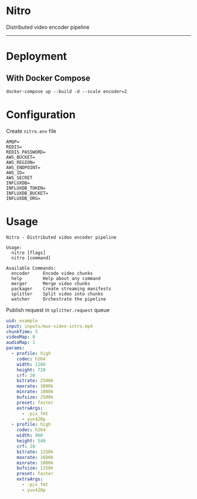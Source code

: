 # Nitro

Distributed video encoder pipeline

___

# Deployment

## With Docker Compose

```
docker-compose up --build -d --scale encoder=2
```

# Configuration

Create `nitro.env` file

```
AMQP=
REDIS=
REDIS_PASSWORD=
AWS_BUCKET=
AWS_REGION=
AWS_ENDPOINT=
AWS_ID=
AWS_SECRET
INFLUXDB=
INFLUXDB_TOKEN=
INFLUXDB_BUCKET=
INFLUXDB_ORG=
```

# Usage


```
Nitro - Distributed video encoder pipeline

Usage:
  nitro [flags]
  nitro [command]

Available Commands:
  encoder     Encode video chunks
  help        Help about any command
  merger      Merge video chunks
  packager    Create streaming manifests
  splitter    Split video into chunks
  watcher     Orchestrate the pipeline
```

Publish request in `splitter.request` queue

```yaml
uid: example
input: inputs/mux-video-intro.mp4
chunkTime: 5
videoMap: 0
audioMap: 1
params:
  - profile: high
    codec: h264
    width: 1280
    height: 720
    crf: 20
    bitrate: 2500k
    maxrate: 3000k
    minrate: 1000k
    bufsize: 2500k
    preset: faster
    extraArgs:
      - -pix_fmt
      - yuv420p
  - profile: high
    codec: h264
    width: 960
    height: 540
    crf: 20
    bitrate: 1250k
    maxrate: 1600k
    minrate: 1000k
    bufsize: 1250k
    preset: faster
    extraArgs:
      - -pix_fmt
      - yuv420p
```